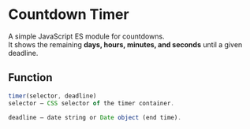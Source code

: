 # Countdown Timer

A simple JavaScript ES module for countdowns.  
It shows the remaining **days, hours, minutes, and seconds** until a given deadline.

## Function
```js
timer(selector, deadline)
selector – CSS selector of the timer container.

deadline – date string or Date object (end time).

